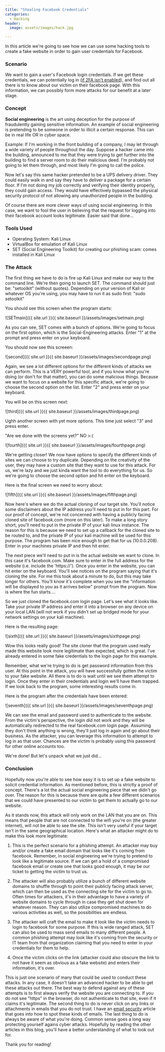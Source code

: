 ```yaml
---
title: "Stealing Facebook Credentials"
categories:
  - Hacking
header:
  image: assets/images/hack.jpg

---
```


In this article we're going to see how we can use some hacking tools to create a fake website in order to gain user credentials for Facebook.
### Scenario

We want to gain a user's Facebook login credentials. If we get these credentials, we can potentially log in ([if 2FA isn't enabled](https://freshprinceofhacking.github.io/privacy,%20security%20&%20safety/2FA/)), and find out all there is to know about our victim on their facebook page. With this information, we can possibly form more attacks for our benefit at a later stage. 

### Concept

**Social engineering** is the art using deception for the purpose of fraudulently gaining sensitive information. An example of social engineering is pretending to be someone in order to illicit a certain response. This can be in real life OR in cyber space. 

Example: If I'm working in the front building of a company, I may let through a wide variety of people throughout the day. Suppose a hacker came into the building, announced to me that they were trying to get further into the building to find a server room to do their malicious deed. I'm probably not going to let them through, and most likely I'm going to call the police. 

Now let's say this same hacker pretended to be a UPS delivery driver. They could easily walk in and say they have to deliver a package for a certain floor. If I'm not doing my job correctly and verifying their identity properly, they could gain access. They would have effectively bypassed the physical security protocol of not allowing any unauthorized people in the building. 

Of course there are more clever ways of using social engineering. In this case, we want to fool the user in believing that the request for logging into their facebook account looks legitimate. Easier said that done...


### Tools Used

* Operating System: Kali Linux 
* VirtualBox for emulation of Kali Linux
* SET (Social Engineering Toolkit) for creating our phishing scam: comes installed in Kali Linux 

### The Attack

The first thing we have to do is fire up Kali Linux and make our way to the command line. We're then going to launch SET. The command should just be: "setoolkit" (without quotes). Depending on your version of Kali or whatever OS you're using, you may have to run it as sudo first: "sudo setoolkit"

You should see this screen when the program starts:

![SETmain]({{ site.url }}{{ site.baseurl }}/assets/images/setmain.png)

As you can see, SET comes with a bunch of options. We're going to focus on the first option, which is the Social-Engineering attacks. Enter "1" at the prompt and press enter on your keyboard. 

You should now see this screeen:

![second]({{ site.url }}{{ site.baseurl }}/assets/images/secondpage.png)

Again, we see a lot different options for the different kinds of attacks we can perform. This is a VERY powerful tool, and if you know what you're doing (or don't for that matter), you can do some malicious things. Because we want to focus on a website for this specific attack, we're going to choose the second option on the list. Enter "2" and press enter on your keyboard. 

You will be on this screen next:

![third]({{ site.url }}{{ site.baseurl }}/assets/images/thirdpage.png)

Ughh another screen with yet more options. This time just select "3" and press enter.

"Are we done with the screens yet?" NO >:(

![fourth]({{ site.url }}{{ site.baseurl }}/assets/images/fourthpage.png)

We're getting closer! We now have options to specify the different kinds of sites we can choose to try duplicate. Depending on the creativity of the user, they may have a custom site that they want to use for this attack. For us, we're lazy and we just kinda want the tool to do everything for us. So we're going to choose the second option and hit enter on the keyboard.

Here is the final screen we need to worry about:

![fifth]({{ site.url }}{{ site.baseurl }}/assets/images/fifthpage.png)

Now here's where we do the actual cloning of our target site. You'll notice some disclaimers about the IP address you'll need to put in for this part. For our proof of concept, we're not concerned with having a publicly facing cloned site of facebook.com (more on this later). To make a long story short, you'll need to put in the private IP of your kali linux instance. The reason for this is because we need to set up a callback for the cloned site to be routed to, and the private IP of your kali machine will be used for this purpose. The program has been nice enough to get that for us (10.0.0.208). Enter in your machines private IP and then hit enter.

The next piece we'll need to put in is the actual website we want to clone. In this case it's facebook.com. Make sure to enter in the full address for the website (i.e. include the 'https://'). Once you enter in the website, you can hit enter on the keyboard. You'll see notices on the program saying that it's cloning the site. For me this took about a minute to do, but this may take longer for others. You'll know it's complete when you see the "information will be displayed to you as it arrives below" prompt from the program. Now is where the fun starts....

So we just cloned the facebook.com login page. Let's see what it looks like. Take your private IP address and enter it into a browser on any device on your local LAN (will not work if you didn't set up bridged mode for your network settings on your kali machine).

Here is the resulting page:

![sixth]({{ site.url }}{{ site.baseurl }}/assets/images/sixthpage.png)

Wow this looks really good! The site cloner that the program used really made this website look more legitimate than expected, which is great. I've already entered in some fake credentials to the login page for this example.

Remember, what we're trying to do is get password information from this user. At this point in the attack, you will have successfully gotten the victim to your fake website. All there is to do is wait until we see them attempt to login. Once they enter in their credentials and login we'll have them trapped. If we look back to the program, some interesting results come in.

Here is the program after the credentials have been entered:

![seventh]({{ site.url }}{{ site.baseurl }}/assets/images/seventhpage.png)

We can see the email and password used to authenticate to the website. From the victim's perspective, the login did not work and they will be automatically redirected to the real facebook.com login page. Assuming they don't think anything is wrong, they'll just log in again and go about their business. As the attacker, you can leverage this information to attempt to log in as that user. Chances are the victim is probably using this password for other online accounts too. 

We're done! But let's unpack what we just did...

### Conclusion

Hopefully now you're able to see how easy it is to set up a fake website to solicit credential information. As mentioned before, this is strictly a proof of concept. There's a lot the actual social engineering piece that we didn't go over. The reason for this is because there are quite a few different scenarios that we could have presented to our victim to get them to actually go to our website. 

As it stands now, this attack will only work on the LAN that you are on. This means that people that are not connected to the wifi you're on (the greater internet), will not be able to see the site. This isn't very useful if your target isn't in the same geographical location. Here's what an attacker might do to make this look more legitimate:

1. This is the perfect scenario for a phishing attempt. An attacker may buy and/or create a fake email domain that looks like it's coming from facebook. Remember, in social engineering we're trying to pretend to look like a legitimate source. If we can get a hold of a compromised facebook email or create one that looks good enough, it may be our ticket to getting the victim to trust us. 

2. The attacker will also probably utilize a bunch of different website domains to shuffle through to point their publicly facing attack server, which can then be used as the connecting site for the victim to go to. Often times for attackers, it's in their advantage to have a variety of website domains to cycle through in case they get shut down for whatever reason. They can also utilize compromised machines to do various activities as well, so the possibilities are endless. 

3. The attacker will craft the email to make it look like the victim needs to login to facebook for some purpose. If this is wide ranged attack, SET can also be used to mass send emails to many different people. A common phishing attempt may look like it's coming from the security or IT team from that organization claiming that you need to enter in your credentials for them to help. 

4. Once the victim clicks on the link (attacker could also obscure the link to not have it seem as obvious as a fake website) and enters their information, it's over. 

This is just one scenario of many that could be used to conduct these attacks. In any case, it doesn't take an advanced hacker to be able to get these attacks out there. The best way to defend against any of these attempts is to first always verify the website you are connecting to. If you do not see "https" in the browser, do not authenticate to that site, even if it claims it's legitimate. The second thing to do is never click on any links or attachments in emails that you do not trust. I have an [email security](https://freshprinceofhacking.github.io/privacy,%20security%20&%20safety/Email-Security/) article that goes into how to spot these kinds of emails. The last thing to do is always be aware of what you're doing. Common sense goes a long way protecting yourself agains cyber attacks. Hopefully by reading the other articles in this blog, you'll have a better understanding of what to look out for. 

Thank you for reading!


